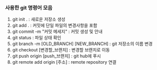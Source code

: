 ### 사용한 git 명령어 모음

1. git init . : 새로운 저장소 생성
2. git add . : 커밋에 단일 파일의 변경사항을 포함
3. git commit -m "커밋 메세지" : 커밋 생성 및 안내
4. git status : 파일 상태 확인
5. git branch -m [OLD_BRANCH] [NEW_BRANCH] : git 저장소의 이름 변경
6. git checkout [변경할_브랜치] : 변경할 브랜치로 이동
7. git push origin [push_브랜치] : git hub에 푸시
8. git remote add origin [주소] : remote repository 연결
